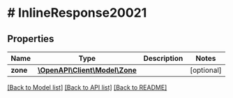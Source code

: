 # # InlineResponse20021

## Properties

Name | Type | Description | Notes
------------ | ------------- | ------------- | -------------
**zone** | [**\OpenAPI\Client\Model\Zone**](Zone.md) |  | [optional]

[[Back to Model list]](../../README.md#models) [[Back to API list]](../../README.md#endpoints) [[Back to README]](../../README.md)
